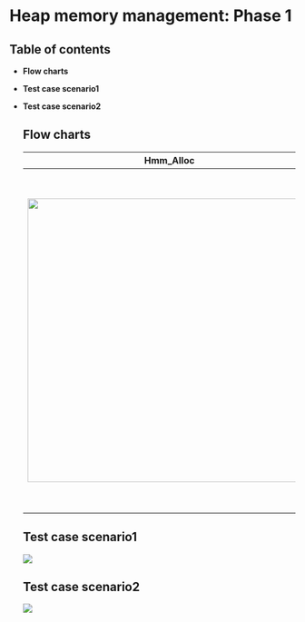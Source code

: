 # Heap memory management: Phase 1

## Table of contents

* **Flow charts**
* **Test case scenario1**
* **Test case scenario2**
  

  ## **Flow charts**

  | Hmm_Alloc| Hmm_free| Create_FreeNode|
  |-------|----------|----------|
  | <img src="https://i.imgur.com/uKJvRCR.png" width="500">| <img src="https://i.imgur.com/TGpGX5Z.png" width="600">| <img src="https://i.imgur.com/gWXeciU.png" width="450">|


  ## **Test case scenario1**
  <img src="https://i.imgur.com/FVApWbJ.png" >

  ## **Test case scenario2**

  <img src="https://i.imgur.com/xE7FX0q.png" >
